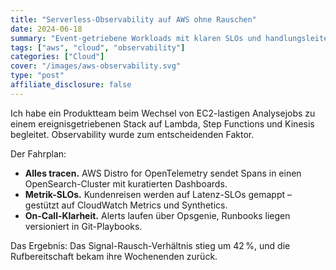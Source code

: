 ```yaml
---
title: "Serverless-Observability auf AWS ohne Rauschen"
date: 2024-06-18
summary: "Event-getriebene Workloads mit klaren SLOs und handlungsleitenden Alerts instrumentieren."
tags: ["aws", "cloud", "observability"]
categories: ["Cloud"]
cover: "/images/aws-observability.svg"
type: "post"
affiliate_disclosure: false
---
```


Ich habe ein Produktteam beim Wechsel von EC2-lastigen Analysejobs zu einem ereignisgetriebenen Stack auf Lambda, Step Functions und Kinesis begleitet. Observability wurde zum entscheidenden Faktor.

Der Fahrplan:

- **Alles tracen.** AWS Distro for OpenTelemetry sendet Spans in einen OpenSearch-Cluster mit kuratierten Dashboards.
- **Metrik-SLOs.** Kundenreisen werden auf Latenz-SLOs gemappt – gestützt auf CloudWatch Metrics und Synthetics.
- **On-Call-Klarheit.** Alerts laufen über Opsgenie, Runbooks liegen versioniert in Git-Playbooks.

Das Ergebnis: Das Signal-Rausch-Verhältnis stieg um 42 %, und die Rufbereitschaft bekam ihre Wochenenden zurück.
